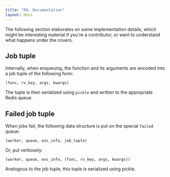 ```yaml
---
title: "RQ: Documentation"
layout: docs
---
```


The following section elaborates on some implementation details, which might be
interesting material if you're a contributor, or want to understand what
happens under the covers.


<h2 id="job-tuple">Job tuple</h2>

Internally, when enqueuing, the function and its arguments are encoded into
a job tuple of the following form:

    (func, rv_key, args, kwargs)

The tuple is then serialized using `pickle` and written to the appropriate
Redis queue.


## Failed job tuple

When jobs fail, the following data structure is put on the special `failed`
queue:

    (worker, queue, exc_info, job_tuple)

Or, put verbosely:

    (worker, queue, exc_info, (func, rv_key, args, kwargs))

Analogous to the job tuple, this tuple is serialized using pickle.

